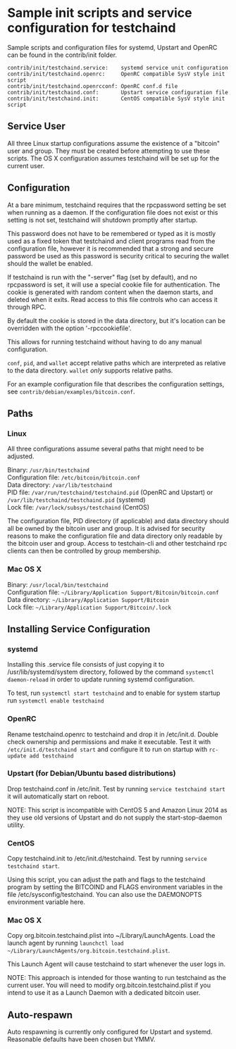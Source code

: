Sample init scripts and service configuration for testchaind
==========================================================

Sample scripts and configuration files for systemd, Upstart and OpenRC
can be found in the contrib/init folder.

    contrib/init/testchaind.service:    systemd service unit configuration
    contrib/init/testchaind.openrc:     OpenRC compatible SysV style init script
    contrib/init/testchaind.openrcconf: OpenRC conf.d file
    contrib/init/testchaind.conf:       Upstart service configuration file
    contrib/init/testchaind.init:       CentOS compatible SysV style init script

Service User
---------------------------------

All three Linux startup configurations assume the existence of a "bitcoin" user
and group.  They must be created before attempting to use these scripts.
The OS X configuration assumes testchaind will be set up for the current user.

Configuration
---------------------------------

At a bare minimum, testchaind requires that the rpcpassword setting be set
when running as a daemon.  If the configuration file does not exist or this
setting is not set, testchaind will shutdown promptly after startup.

This password does not have to be remembered or typed as it is mostly used
as a fixed token that testchaind and client programs read from the configuration
file, however it is recommended that a strong and secure password be used
as this password is security critical to securing the wallet should the
wallet be enabled.

If testchaind is run with the "-server" flag (set by default), and no rpcpassword is set,
it will use a special cookie file for authentication. The cookie is generated with random
content when the daemon starts, and deleted when it exits. Read access to this file
controls who can access it through RPC.

By default the cookie is stored in the data directory, but it's location can be overridden
with the option '-rpccookiefile'.

This allows for running testchaind without having to do any manual configuration.

`conf`, `pid`, and `wallet` accept relative paths which are interpreted as
relative to the data directory. `wallet` *only* supports relative paths.

For an example configuration file that describes the configuration settings,
see `contrib/debian/examples/bitcoin.conf`.

Paths
---------------------------------

### Linux

All three configurations assume several paths that might need to be adjusted.

Binary:              `/usr/bin/testchaind`  
Configuration file:  `/etc/bitcoin/bitcoin.conf`  
Data directory:      `/var/lib/testchaind`  
PID file:            `/var/run/testchaind/testchaind.pid` (OpenRC and Upstart) or `/var/lib/testchaind/testchaind.pid` (systemd)  
Lock file:           `/var/lock/subsys/testchaind` (CentOS)  

The configuration file, PID directory (if applicable) and data directory
should all be owned by the bitcoin user and group.  It is advised for security
reasons to make the configuration file and data directory only readable by the
bitcoin user and group.  Access to testchain-cli and other testchaind rpc clients
can then be controlled by group membership.

### Mac OS X

Binary:              `/usr/local/bin/testchaind`  
Configuration file:  `~/Library/Application Support/Bitcoin/bitcoin.conf`  
Data directory:      `~/Library/Application Support/Bitcoin`  
Lock file:           `~/Library/Application Support/Bitcoin/.lock`  

Installing Service Configuration
-----------------------------------

### systemd

Installing this .service file consists of just copying it to
/usr/lib/systemd/system directory, followed by the command
`systemctl daemon-reload` in order to update running systemd configuration.

To test, run `systemctl start testchaind` and to enable for system startup run
`systemctl enable testchaind`

### OpenRC

Rename testchaind.openrc to testchaind and drop it in /etc/init.d.  Double
check ownership and permissions and make it executable.  Test it with
`/etc/init.d/testchaind start` and configure it to run on startup with
`rc-update add testchaind`

### Upstart (for Debian/Ubuntu based distributions)

Drop testchaind.conf in /etc/init.  Test by running `service testchaind start`
it will automatically start on reboot.

NOTE: This script is incompatible with CentOS 5 and Amazon Linux 2014 as they
use old versions of Upstart and do not supply the start-stop-daemon utility.

### CentOS

Copy testchaind.init to /etc/init.d/testchaind. Test by running `service testchaind start`.

Using this script, you can adjust the path and flags to the testchaind program by
setting the BITCOIND and FLAGS environment variables in the file
/etc/sysconfig/testchaind. You can also use the DAEMONOPTS environment variable here.

### Mac OS X

Copy org.bitcoin.testchaind.plist into ~/Library/LaunchAgents. Load the launch agent by
running `launchctl load ~/Library/LaunchAgents/org.bitcoin.testchaind.plist`.

This Launch Agent will cause testchaind to start whenever the user logs in.

NOTE: This approach is intended for those wanting to run testchaind as the current user.
You will need to modify org.bitcoin.testchaind.plist if you intend to use it as a
Launch Daemon with a dedicated bitcoin user.

Auto-respawn
-----------------------------------

Auto respawning is currently only configured for Upstart and systemd.
Reasonable defaults have been chosen but YMMV.
